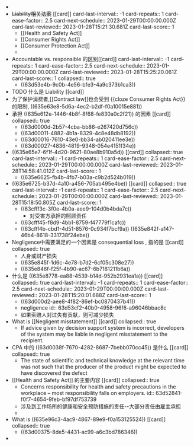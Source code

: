 -
- ~~Liability相关法案~~ [[card]]
  card-last-interval:: -1
  card-repeats:: 1
  card-ease-factor:: 2.5
  card-next-schedule:: 2023-01-29T00:00:00.000Z
  card-last-reviewed:: 2023-01-28T15:21:30.681Z
  card-last-score:: 1
	- [[Health and Safety Act]]
	- [[Consumer Rights Act]]
	- [[Consumer Protection Act]]
	-
- Accountable vs. responsible 的区别[[card]]
  card-last-interval:: -1
  card-repeats:: 1
  card-ease-factor:: 2.5
  card-next-schedule:: 2023-01-29T00:00:00.000Z
  card-last-reviewed:: 2023-01-28T15:25:20.061Z
  card-last-score:: 1
  collapsed:: true
	- ((63d53e4b-9c0b-4e56-bfe3-4a9c373b1ca3))
- TODO 什么是 Liability [[card]]
- 为了保护消费者,[[Contract law]]也会受到  {{cloze Consumer Rights Act}} 的限制, ((635e63e8-5d6a-4ec2-b2df-f0a10015e881))
- 承担 ((635e612e-1446-4b8f-8f68-fe830a0c2f21)) 的因素 [[card]]
  collapsed:: true
	- ((63d0000d-2b57-4cba-bb86-e267420d756c))
	- ((63d00011-4882-4b1a-8329-4c8e48db8192))
	- ((63d00016-7610-43e0-bb34-ab020411ee3e))
	- ((63d00027-4836-4819-9348-054e4151f34e))
- ((635e65e7-6f1f-4d20-9621-80ae8b910a5d)) [[card]]
  collapsed:: true
  card-last-interval:: -1
  card-repeats:: 1
  card-ease-factor:: 2.5
  card-next-schedule:: 2023-01-29T00:00:00.000Z
  card-last-reviewed:: 2023-01-28T14:58:41.012Z
  card-last-score:: 1
	- ((635e6625-fb4b-4fb7-b03a-c9b2d524b019))
- ((635e6725-b37d-4a10-a456-705ab495e4be)) [[card]]
  collapsed:: true
  card-last-interval:: -1
  card-repeats:: 1
  card-ease-factor:: 2.5
  card-next-schedule:: 2023-01-29T00:00:00.000Z
  card-last-reviewed:: 2023-01-28T15:18:50.805Z
  card-last-score:: 1
	- ((63cfff3c-3f0e-4b0a-aee9-104d0b4bda7c))
		- 对受害方承担的照顾责任
	- ((63cfff45-f8d9-4bb1-8759-f47779f1cafc))
	- ((63cfff4b-cbd1-4d51-8576-0c934f7bcf9a))
	  ((635e842f-a147-46b4-8618-331738f24ebe))
- Negligence中需要满足的一个因素是 consequential loss , 指的是 [[card]]
  collapsed:: true
	- 人身或财产损失
	- ((635e845f-1d6c-4e78-b7d2-6cf05c308e27))
	- ((635e846f-f25f-4b90-ac67-6b7181211b6a))
- 什么是 ((635e8778-ea88-4539-b14d-952b2931ea1a)) [[card]]
  collapsed:: true
  card-last-interval:: -1
  card-repeats:: 1
  card-ease-factor:: 2.5
  card-next-schedule:: 2023-01-29T00:00:00.000Z
  card-last-reviewed:: 2023-01-28T15:20:01.688Z
  card-last-score:: 1
	- ((63d000d2-aee8-4f82-86ef-bc0870437b41))
	- negligence
	  id:: 63d53cf2-40b0-4958-96f6-a96046bbac8c
	- 如果索赔人对过失有贡献，则可减少损失
- What is [[Negligent misstatement]] [[card]]
  collapsed:: true
	- If advice given by decision support system is incorrect,  developers of the system may be liable in negligent misstatement to the recipient.
- CPA 中的 ((63d0038f-7670-4282-8687-7bebb070cc45)) 是什么 [[card]]
  collapsed:: true
	- The state of scientific and technical knowledge at the relevant time was not such that the producer of the product might be expected to have discovered the defect
- [[Health and Safety Act]] 的主要内容 [[card]]
  collapsed:: true
	- Concerns responsibility for health and safety precautions in the workplace – most responsibility falls on employers.
	  id:: 63d52841-f0f7-4654-9feb-bf97df753739
	- 涉及到工作场所的健康和安全预防措施的责任--大部分责任由雇主承担
	-
- What is ((635e96c3-4ac9-4867-89e9-f0a153125524)) [[card]]
  collapsed:: true
	- ((63d00375-8de5-4431-ac99-a6c3bd786346))
-